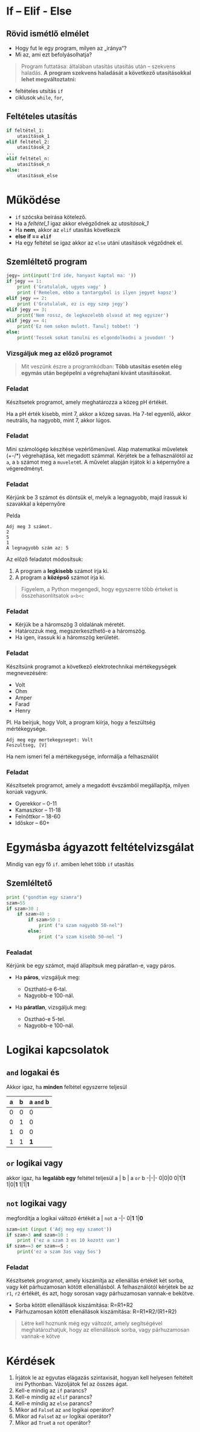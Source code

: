 # If – Elif - Else
## Rövid ismétlő elmélet

- Hogy fut le egy program, milyen az „iránya“?
- Mi az, ami ezt befolyásolhatja?

> Program futtatása: általában utasítás utasítás után – szekvens haladás.
**A program szekvens haladását a következő utasításokkal lehet megváltoztatni:**
- feltételes utsítás `if`
- ciklusok `while`, `for`,

## Feltételes utasítás
```py
if feltétel_1:
    utasítások_1
elif feltétel_2:
    utasítások_2
...
elif feltétel_n:
    utasítások_n
else:
    utasítások_else

```

# Működése

- `if` szócska beírása kötelező.
- Ha a _feltétel_1_ igaz akkor elvégződnek az _utasítások_1_
- Ha **nem**, akkor az `elif` utasítás következik
- **else if == `elif`**
- Ha egy feltétel se igaz akkor az `else` utáni utasítások végződnek el.

## Szemléltető program

```py
jegy= int(input('Ird ide, hanyast kaptal ma: '))
if jegy == 1:
    print ('Gratulalok, ugyes vagy' )
    print ('Remelem, ebbo a tantargybol is ilyen jegyet kapsz')
elif jegy == 2:
    print ('Gratulalok, ez is egy szep jegy')
elif jegy == 3:
    print('Nem rossz, de legkozelebb olvasd at meg egyszer')
elif jegy == 4:
    print('Ez nem sokon mulott. Tanulj tobbet! ')
else:
    print('Tessek sokat tanulni es elgondolkodni a jovodon! ')
```

### Vizsgáljuk meg az előző programot
> Mit veszünk észre a programkódban:
**Több utasítás esetén elég egymás után begépelni a végrehajtani kívánt utasításokat.**

### Feladat
Készítsetek programot, amely meghatározza a közeg pH értékét.

Ha a pH érték kisebb, mint 7, akkor a közeg savas. Ha 7-tel egyenlő, akkor neutrális, ha nagyobb, mint 7, akkor lúgos.

### Feladat
Mini számológép készítése vezérlőmenüvel.
Alap matematikai műveletek (+-/*) végrehajtása, két megadott számmal.
Kérjétek be a felhasználótól az `a`, a `b` számot meg a `muvelet`et. A művelet alapján írjátok ki a képernyőre a végeredményt.

### Feladat
Kérjünk be 3 számot és döntsük el, melyik a legnagyobb, majd írassuk ki szavakkal a képernyőre

Pelda
```
Adj meg 3 számot.
2
5
1
A legnagyobb szám az: 5
```

Az előző feladatot módosítsuk:
1. A program a **legkisebb** számot írja ki.
2. A program a **középső** számot írja ki.
> Figyelem, a Python megengedi, hogy egyszerre több érteket is összehasonlítsatok `a<b<c`
### Feladat
- Kérjük be a háromszög 3 oldalának méretét.
- Határozzuk meg, megszerkeszthető-e a háromszög.
- Ha igen, írassuk ki a háromszög kerületét.
### Feladat
Készítsünk programot a következő elektrotechnikai mértékegységek megnevezésére:
- Volt
- Ohm
- Amper
- Farad
- Henry

Pl.
Ha beírjuk, hogy Volt, a program kiírja, hogy a feszültség mértékegysége.
```
Adj meg egy mertekegyseget: Volt
Feszultseg, [V]
```
Ha nem ismeri fel a mértékegysége, informálja a felhasználót
### Feladat
Készítsetek programot, amely a megadott évszámból megállapítja, milyen korúak vagyunk.

- Gyerekkor – 0-11
- Kamaszkor – 11-18
- Felnőttkor – 18-60
- Időskor – 60+

# Egymásba ágyazott feltételvizsgálat
Mindig van egy fő `if`. amiben lehet több `if` utasítás

## Szemléltető

```py
print ("gondtam egy szamra")
szam=55
if szam>30 :
    if szam>40 :
        if szam>50 :
            print ("a szam nagyobb 50-nel")
        else: 
            print ("a szam kisebb 50—nel ")
```

### Fealadat
Kérjünk be egy számot, majd állapítsuk meg páratlan-e, vagy páros.

- Ha **páros**, vizsgáljuk meg:
    - Osztható-e 6-tal.
    - Nagyobb-e 100-nál.

- Ha **páratlan**, vizsgáljuk meg:
    - Oszthaó-e 5-tel.
    - Nagyobb-e 100-nál.

# Logikai kapcsolatok
## `and` logakai és
Akkor igaz, ha **minden** feltétel egyszerre teljesül 

a | b | a `and` b 
-|-|-
0|0|0
0|1|0
1|0|0
1|1|**1**

## `or` logikai vagy
akkor igaz, ha **legalább egy** feltétel teljesül
a | b | a `or` b 
-|-|-
0|0|0
0|1|**1**
1|0|**1**
1|1|**1**

## `not` logikai vagy
megfordítja a logikai változó értékét
a | `not` a 
-|-
0|**1**
1|**0**

```py
szam=int (input ('Adj meg egy szamot'))
if szam>3 and szam<10 :
    print ('ez a szam 3 es 10 kozott van')
if szam==3 or szam==S :
    print('ez a szam 3as vagy 5os')
```
### Feladat

Készítsetek programot, amely kiszámítja az ellenállás értékét két sorba, vagy két párhuzamosan kötött ellenállásból. A felhasználótól kérjétek be az `r1`, `r2` értékét, és azt, hogy sorosan vagy párhuzamosan vannak-e bekötve.

- Sorba kötött ellenállások kiszámítása: R=R1+R2
- Párhuzamosan kötött ellenállások kiszámítása: R=R1*R2/(R1+R2)

> Létre kell hoznunk még egy változót, amely segítségével meghatározhatjuk, hogy az ellenállások sorba, vagy párhuzamosan vannak-e kötve

# Kérdések
1. Írjátok le az egyutas elágazás szintaxisát, hogyan kell helyesen feltételt írni Pythonban. Vázoljátok fel az összes ágat.
1. Kell-e mindig az `if` parancs?
1. Kell-e mindig az `elif` parancs?
1. Kell-e mindig az `else` parancs?
1. Mikor ad `False`t az `and` logikai operátor?
1. Mikor ad `False`t az `or` logikai operátor?
1. Mikor ad `True`t a `not` operátor?
